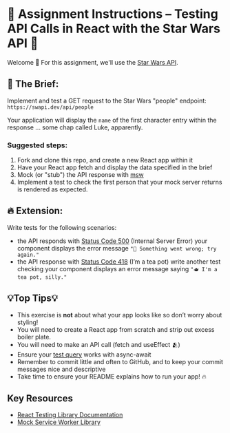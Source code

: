 # 🧪 Assignment Instructions – Testing API Calls in React with the Star Wars API 🧪

Welcome 👋 For this assignment, we'll use the [Star Wars API](https://swapi.dev/).

## 📝 The Brief:

Implement and test a GET request to the Star Wars "people" endpoint: `https://swapi.dev/api/people`

Your application will display the `name` of the first character entry within the response ... some chap called Luke, apparently.

### Suggested steps: 

1. Fork and clone this repo, and create a new React app within it
2. Have your React app fetch and display the data specified in the brief
3. Mock (or "stub") the API response with [msw](https://mswjs.io/docs/getting-started)
4. Implement a test to check the first person that your mock server returns is rendered as expected.

## 🔥 Extension:

Write tests for the following scenarios:
  
  - the API responds with [Status Code 500](https://developer.mozilla.org/en-US/docs/Web/HTTP/Status/500) (Internal Server Error) your component displays the error message `"🤕 Something went wrong; try again."`
  - the API response with [Status Code 418](https://developer.mozilla.org/en-US/docs/Web/HTTP/Status/418) (I’m a tea pot) write another test checking your component displays an error message saying `"🫖 I'm a tea pot, silly."`

## 💡Top Tips💡

  - This exercise is **not** about what your app looks like so don’t worry about styling!
  - You will need to create a React app from scratch and strip out excess boiler plate.
  - You will need to make an API call (fetch and useEffect 🫂)
  - Ensure your [test query](https://testing-library.com/docs/react-testing-library/cheatsheet/#queries) works with async-await
  - Remember to commit little and often to GitHub, and to keep your commit messages nice and descriptive
  - Take time to ensure your README explains how to run your app! 🔥

## Key Resources

  - [React Testing Library Documentation](https://testing-library.com/docs/react-testing-library/example-intro#full-example)
  - [Mock Service Worker Library](https://mswjs.io/)
